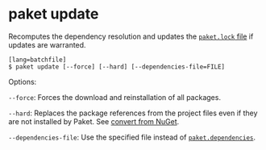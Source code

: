# paket update

Recomputes the dependency resolution and updates the [`paket.lock` file](lock-file.html) if updates are warranted.

    [lang=batchfile]
    $ paket update [--force] [--hard] [--dependencies-file=FILE]

Options:

  `--force`: Forces the download and reinstallation of all packages.

  `--hard`: Replaces the package references from the project files even if they are not installed by Paket. See [convert from NuGet](convert-from-nuget.html).

  `--dependencies-file`: Use the specified file instead of [`paket.dependencies`](dependencies-file.html).
